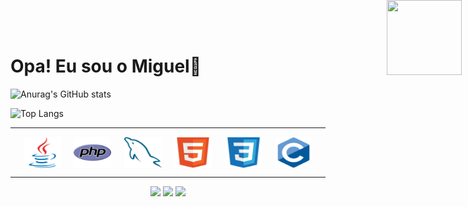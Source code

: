 # Opa! Eu sou o Miguel🎈  
<img src="https://github.com/user-attachments/assets/94968c4f-3c84-4e45-aad1-6c1222858019" 
     height="120" width="120" 
     style="position: absolute; right: 10px; top: 0; z-index: 1;">


![Anurag's GitHub stats](https://github-readme-stats.vercel.app/api?username=MiguelCunha2012&show_icons=true&theme=radical&hide_title=true&count_private=true&hide=prs&border_radius=10&custom_title=Estatísticas)

![Top Langs](https://github-readme-stats.vercel.app/api/top-langs/?username=MiguelCunha2012&layout=compact&theme=radical&hide_title=true&border_radius=10&custom_title=Linguagens)

<hr>

<div style="display: flex; justify-content: space-evenly; flex-wrap: wrap; position: relative; width: 100%; max-width: 720px;">
  <img align="center" alt="Java" height="50" width="60" src="https://raw.githubusercontent.com/devicons/devicon/master/icons/java/java-original.svg">
  <img align="center" alt="PHP" height="50" width="60" src="https://raw.githubusercontent.com/devicons/devicon/master/icons/php/php-original.svg">
  <img align="center" alt="MySQL" height="50" width="60" src="https://raw.githubusercontent.com/devicons/devicon/master/icons/mysql/mysql-original.svg">
  <img align="center" alt="HTML" height="50" width="60" src="https://raw.githubusercontent.com/devicons/devicon/master/icons/html5/html5-original.svg">
  <img align="center" alt="CSS" height="50" width="60" src="https://raw.githubusercontent.com/devicons/devicon/master/icons/css3/css3-original.svg">
  <img align="center" alt="C" height="50" width="60" src="https://raw.githubusercontent.com/devicons/devicon/master/icons/c/c-original.svg">
</div>

<hr>

<div align="center">
  <a href="https://www.instagram.com/miguelfilipecunha/" target="_blank"><img src="https://img.shields.io/badge/-Instagram-%23E4405F?style=for-the-badge&logo=instagram&logoColor=white" target="_blank"></a>
  <a href="mailto:miguelcunha1205@gmail.com"><img src="https://img.shields.io/badge/-Gmail-%23333?style=for-the-badge&logo=gmail&logoColor=white" target="_blank"></a>
  <a href="https://www.linkedin.com/in/miguelcunha2012/" target="_blank"><img src="https://img.shields.io/badge/-LinkedIn-%230077B5?style=for-the-badge&logo=linkedin&logoColor=white" target="_blank"></a> 
</div>
